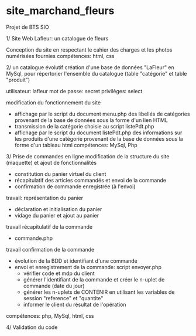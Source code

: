 # site_marchand_fleurs
Projet de BTS SIO

1/ Site Web Lafleur: un catalogue de fleurs

Conception du site en respectant le cahier des charges et les photos numérisées fournies
compétences: html, css

2/ un catalogue évolutif
création d'une base de données "LaFleur" en MySql, pour répertorier l'ensemble du catalogue  (table "catégorie" et table "produit")

utilisateur: lafleur
mot de passe: secret
privilèges: select

modification du fonctionnement du site
- affichage par le script du document menu.php des libellés de catégories provenant de la base de données sous la forme d'un lien HTML
- transmission de la catégorie choisie au script listePdt.php
- affichage par le script du document listePdt.php des informations sur les produits d'une catégorie provenant de la base de données sous la forme d'un tableau html
compétences: MySql, Php

3/ Prise de commandes en ligne
modification de la structure du site (maquette) et ajout de fonctionnalités
- constitution du panier virtuel du client
- récapitulatif des articles commandés et envoi de la commande
- confirmation de commande enregistrée (à l'envoi)

travail:
représentation du panier
- déclaration et initialisation du panier
- vidage du panier et ajout au panier

travail
récapitulatif de la commande
- commande.php

travail
confirmation de la commande
- évolution de la BDD et identifiant d'une commande
- envoi et enregistrement de la commande: script envoyer.php
  * vérifier code et mdp du client
  * générer l'identifiant de la commande et créer le n-uplet de commande (date du jour)
  * générer les n-uplets de CONTENIR en utilisant les variables de session "reference" et "quantite"
  * informer le client du résultat de l'opération

compétences: php, MySql, html, css

4/ Validation du code
